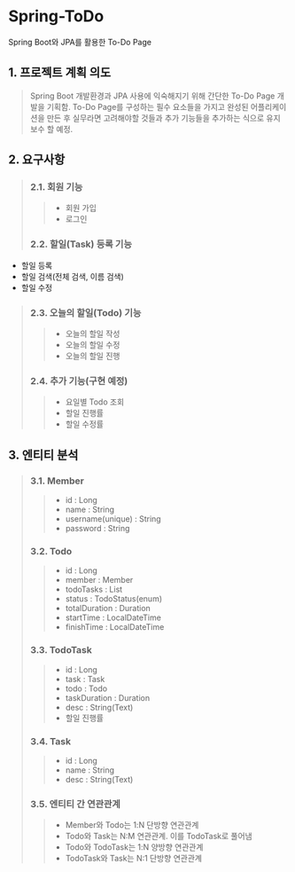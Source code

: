 # Spring-ToDo
Spring Boot와 JPA를 활용한 To-Do Page


## 1. 프로젝트 계획 의도
> Spring Boot 개발환경과 JPA 사용에 익숙해지기 위해 간단한 To-Do Page 개발을 기획함.
> To-Do Page를 구성하는 필수 요소들을 가지고 완성된 어플리케이션을 만든 후
> 실무라면 고려해야할 것들과 추가 기능들을 추가하는 식으로 유지보수 할 예정.

## 2. 요구사항
> ### 2.1. 회원 기능
> > * 회원 가입
> > * 로그인
> ### 2.2. 할일(Task) 등록 기능
* 할일 등록
* 할일 검색(전체 검색, 이름 검색)
* 할일 수정
> ### 2.3. 오늘의 할일(Todo) 기능
> > * 오늘의 할일 작성
> > * 오늘의 할일 수정
> > * 오늘의 할일 진행
> ### 2.4. 추가 기능(구현 예정)
> > * 요일별 Todo 조회
> > * 할일 진행률
> > * 할일 수정률

## 3. 엔티티 분석
> ### 3.1. Member
> > * id : Long
> > * name : String
> > * username(unique) : String
> > * password : String
> ### 3.2. Todo
> > * id : Long
> > * member : Member
> > * todoTasks : List<TodoTask>
> > * status : TodoStatus(enum)
> > * totalDuration : Duration
> > * startTime : LocalDateTime
> > * finishTime : LocalDateTime
> ### 3.3. TodoTask
> > * id : Long
> > * task : Task
> > * todo : Todo
> > * taskDuration : Duration
> > * desc : String(Text)
> > * 할일 진행률
> ### 3.4. Task
> > * id : Long
> > * name : String
> > * desc : String(Text)
> ### 3.5. 엔티티 간 연관관계
> > * Member와 Todo는 1:N 단방향 연관관계
> > * Todo와 Task는 N:M 연관관계. 이를 TodoTask로 풀어냄
> > * Todo와 TodoTask는 1:N 양방향 연관관계
> > * TodoTask와 Task는 N:1 단방향 연관관계
